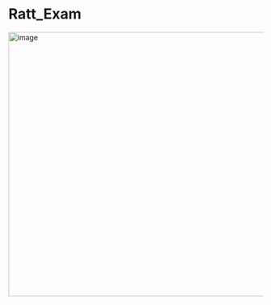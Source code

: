 # Ratt_Exam
<img width="524" alt="image" src="https://user-images.githubusercontent.com/116873467/213802578-b133877d-392e-4925-afe2-e7edeec6c275.png">
